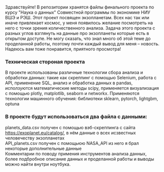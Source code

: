 Здравствуйте! В репозитории хранятся файлы финального проекта по курсу "Наука о данных" Совместной программы по экономике НИУ ВШЭ и РЭШ.
Этот проект посвящен экзопланетам. Всех нас так или иначе привлекает космос, у меня появилось желание посмотреть на него с точки зрения количественного анализа. Задача этого проекта с разных углов взглянуть на данные про экзопланеты которые есть в открытом доступе. Не могу сказать, что знал много об этой теме до проделанной работы, поэтому почти каждый вывод для меня – новость. Надеюсь вам тоже понравится, приятного просмотра!
### Техническая стороная проекта
В проекте использованы различные технологии сбора анализа и обработки данных: такие как скреппинг с помощью Selenium, работа с API, применение SQL, анализ и обработка данных в pandas, исползуются математические методы scipy, применяется визуализация с помощью plotly, matplotlib, seaborn и networkx. Применяются технологии машинного обучения: библиотеки sklearn, pytorch, lightgbm, optuna
### В проекте будут использоваться два файла с данными:  
planets_data.csv получен с помощью вэб-скреппинга с сайта https://exoplanet.eu/catalog/, в нём данные о всех исзвестных человечеству экзопланетах  
API_planets.csv получен с помощьюю NASA_API из него я брал некоторые дополнительные данные  
Комментарии по поводу примения инструментов анализа данных, более подбробное описание данных и проделанной работы и выводы можно найти внутри ноутбука.
